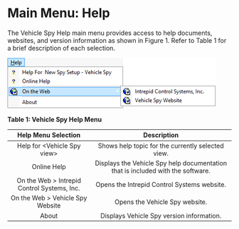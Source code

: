 # Main Menu: Help

The Vehicle Spy Help main menu provides access to help documents, websites, and version information as shown in Figure 1. Refer to Table 1 for a brief description of each selection.

![Figure 1: The Vehicle Spy Help main menu.](../.gitbook/assets/spyHelpMenu.gif)

**Table 1: Vehicle Spy Help Menu**

|             Help Menu Selection             |                                   Description                                   |
| :-----------------------------------------: | :-----------------------------------------------------------------------------: |
|         Help for \<Vehicle Spy view>        |                Shows help topic for the currently selected view.                |
|                 Online Help                 | Displays the Vehicle Spy help documentation that is included with the software. |
| On the Web > Intrepid Control Systems, Inc. |                   Opens the Intrepid Control Systems website.                   |
|       On the Web > Vehicle Spy Website      |                          Opens the Vehicle Spy website.                         |
|                    About                    |                    Displays Vehicle Spy version information.                    |
